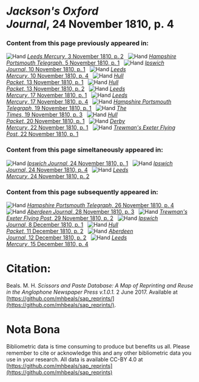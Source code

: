 # *Jackson's Oxford Journal*, 24 November 1810, p. 4  
  
### Content from this page previously appeared in:  
![Hand](http://scissorsandpaste.net/wp-content/uploads/2017/06/smallhandpointer.png) [*Leeds Mercury*, 3 November 1810, p. 2](https://mhbeals.github.io/sap_html/Leeds-Mercury/Leeds-Mercury-3-November-1810-p-2)  
![Hand](http://scissorsandpaste.net/wp-content/uploads/2017/06/smallhandpointer.png) [*Hampshire Portsmouth Telegraph*, 5 November 1810, p. 1](https://mhbeals.github.io/sap_html/Hampshire-Portsmouth-Telegraph/Hampshire-Portsmouth-Telegraph-5-November-1810-p-1)  
![Hand](http://scissorsandpaste.net/wp-content/uploads/2017/06/smallhandpointer.png) [*Ipswich Journal*, 10 November 1810, p. 1](https://mhbeals.github.io/sap_html/Ipswich-Journal/Ipswich-Journal-10-November-1810-p-1)  
![Hand](http://scissorsandpaste.net/wp-content/uploads/2017/06/smallhandpointer.png) [*Leeds Mercury*, 10 November 1810, p. 4](https://mhbeals.github.io/sap_html/Leeds-Mercury/Leeds-Mercury-10-November-1810-p-4)  
![Hand](http://scissorsandpaste.net/wp-content/uploads/2017/06/smallhandpointer.png) [*Hull Packet*, 13 November 1810, p. 1](https://mhbeals.github.io/sap_html/Hull-Packet/Hull-Packet-13-November-1810-p-1)  
![Hand](http://scissorsandpaste.net/wp-content/uploads/2017/06/smallhandpointer.png) [*Hull Packet*, 13 November 1810, p. 2](https://mhbeals.github.io/sap_html/Hull-Packet/Hull-Packet-13-November-1810-p-2)  
![Hand](http://scissorsandpaste.net/wp-content/uploads/2017/06/smallhandpointer.png) [*Leeds Mercury*, 17 November 1810, p. 1](https://mhbeals.github.io/sap_html/Leeds-Mercury/Leeds-Mercury-17-November-1810-p-1)  
![Hand](http://scissorsandpaste.net/wp-content/uploads/2017/06/smallhandpointer.png) [*Leeds Mercury*, 17 November 1810, p. 4](https://mhbeals.github.io/sap_html/Leeds-Mercury/Leeds-Mercury-17-November-1810-p-4)  
![Hand](http://scissorsandpaste.net/wp-content/uploads/2017/06/smallhandpointer.png) [*Hampshire Portsmouth Telegraph*, 19 November 1810, p. 1](https://mhbeals.github.io/sap_html/Hampshire-Portsmouth-Telegraph/Hampshire-Portsmouth-Telegraph-19-November-1810-p-1)  
![Hand](http://scissorsandpaste.net/wp-content/uploads/2017/06/smallhandpointer.png) [*The Times*, 19 November 1810, p. 3](https://mhbeals.github.io/sap_html/The-Times/The-Times-19-November-1810-p-3)  
![Hand](http://scissorsandpaste.net/wp-content/uploads/2017/06/smallhandpointer.png) [*Hull Packet*, 20 November 1810, p. 1](https://mhbeals.github.io/sap_html/Hull-Packet/Hull-Packet-20-November-1810-p-1)  
![Hand](http://scissorsandpaste.net/wp-content/uploads/2017/06/smallhandpointer.png) [*Derby Mercury*, 22 November 1810, p. 1](https://mhbeals.github.io/sap_html/Derby-Mercury/Derby-Mercury-22-November-1810-p-1)  
![Hand](http://scissorsandpaste.net/wp-content/uploads/2017/06/smallhandpointer.png) [*Trewman's Exeter Flying Post*, 22 November 1810, p. 1](https://mhbeals.github.io/sap_html/Trewman's-Exeter-Flying-Post/Trewman's-Exeter-Flying-Post-22-November-1810-p-1)  
  
### Content from this page simeltaneously appeared in:  
![Hand](http://scissorsandpaste.net/wp-content/uploads/2017/06/smallhandpointer.png) [*Ipswich Journal*, 24 November 1810, p. 1](https://mhbeals.github.io/sap_html/Ipswich-Journal/Ipswich-Journal-24-November-1810-p-1)  
![Hand](http://scissorsandpaste.net/wp-content/uploads/2017/06/smallhandpointer.png) [*Ipswich Journal*, 24 November 1810, p. 4](https://mhbeals.github.io/sap_html/Ipswich-Journal/Ipswich-Journal-24-November-1810-p-4)  
![Hand](http://scissorsandpaste.net/wp-content/uploads/2017/06/smallhandpointer.png) [*Leeds Mercury*, 24 November 1810, p. 2](https://mhbeals.github.io/sap_html/Leeds-Mercury/Leeds-Mercury-24-November-1810-p-2)  
  
### Content from this page subsequently appeared in:  
![Hand](http://scissorsandpaste.net/wp-content/uploads/2017/06/smallhandpointer.png) [*Hampshire Portsmouth Telegraph*, 26 November 1810, p. 4](https://mhbeals.github.io/sap_html/Hampshire-Portsmouth-Telegraph/Hampshire-Portsmouth-Telegraph-26-November-1810-p-4)  
![Hand](http://scissorsandpaste.net/wp-content/uploads/2017/06/smallhandpointer.png) [*Aberdeen Journal*, 28 November 1810, p. 3](https://mhbeals.github.io/sap_html/Aberdeen-Journal/Aberdeen-Journal-28-November-1810-p-3)  
![Hand](http://scissorsandpaste.net/wp-content/uploads/2017/06/smallhandpointer.png) [*Trewman's Exeter Flying Post*, 29 November 1810, p. 2](https://mhbeals.github.io/sap_html/Trewman's-Exeter-Flying-Post/Trewman's-Exeter-Flying-Post-29-November-1810-p-2)  
![Hand](http://scissorsandpaste.net/wp-content/uploads/2017/06/smallhandpointer.png) [*Ipswich Journal*, 8 December 1810, p. 1](https://mhbeals.github.io/sap_html/Ipswich-Journal/Ipswich-Journal-8-December-1810-p-1)  
![Hand](http://scissorsandpaste.net/wp-content/uploads/2017/06/smallhandpointer.png) [*Hull Packet*, 11 December 1810, p. 2](https://mhbeals.github.io/sap_html/Hull-Packet/Hull-Packet-11-December-1810-p-2)  
![Hand](http://scissorsandpaste.net/wp-content/uploads/2017/06/smallhandpointer.png) [*Aberdeen Journal*, 12 December 1810, p. 2](https://mhbeals.github.io/sap_html/Aberdeen-Journal/Aberdeen-Journal-12-December-1810-p-2)  
![Hand](http://scissorsandpaste.net/wp-content/uploads/2017/06/smallhandpointer.png) [*Leeds Mercury*, 15 December 1810, p. 4](https://mhbeals.github.io/sap_html/Leeds-Mercury/Leeds-Mercury-15-December-1810-p-4)  


# Citation: 

Beals. M. H. *Scissors and Paste Database: A Map of Reprinting and Reuse in the Anglophone Newspaper Press v.1.0.1.* 2 June 2017. Available at [https://github.com/mhbeals/sap_reprints/](https://github.com/mhbeals/sap_reprints/). 

# Nota Bona

Bibliometric data is time consuming to produce but benefits us all. Please remember to cite or acknowledge this and any other bibliometric data you use in your research. All data is available CC-BY 4.0 at [https://github.com/mhbeals/sap_reprints](https://github.com/mhbeals/sap_reprints)